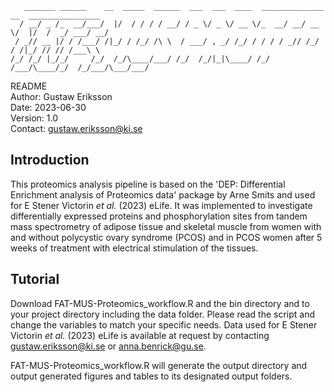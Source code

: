        _______ ______    __  _____  ______  ___  ___  ____  ______________  __  ________________
      / __/ _ /_  __/___/  |/  / / / / __/ / _ \/ _ \/ __ \/_  __/ __/ __ \/  |/  /  _/ ___/ __/
     / _// __ |/ / /___/ /|_/ / /_/ /\ \  / ___/ , _/ /_/ / / / / _// /_/ / /|_/ // // /___\ \  
    /_/ /_/ |_/_/     /_/  /_/\____/___/ /_/  /_/|_|\____/ /_/ /___/\____/_/  /_/___/\___/___/  
                                                                                                                      
README       
Author: Gustaw Eriksson   
Date: 2023-06-30   
Version: 1.0       
Contact: gustaw.eriksson@ki.se

## Introduction
This proteomics analysis pipeline is based on the 'DEP: Differential Enrichment analysis of Proteomics data' package by Arne Smits and used for E Stener Victorin _et al._ (2023) eLife. It was implemented to investigate differentially expressed proteins and phosphorylation sites from tandem mass spectrometry of adipose tissue and skeletal muscle from women with and without polycystic ovary syndrome (PCOS) and in PCOS women after 5 weeks of treatment with electrical stimulation of the tissues.

## Tutorial
Download FAT-MUS-Proteomics_workflow.R and the bin directory and to your project directory including the data folder. Please read the script and change the variables to match your specific needs. Data used for E Stener Victorin _et al._ (2023) eLife is available at request by contacting gustaw.eriksson@ki.se or anna.benrick@gu.se.  

FAT-MUS-Proteomics_workflow.R will generate the output directory and output generated figures and tables to its designated output folders.
